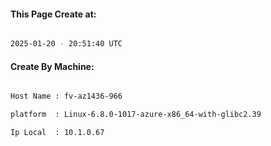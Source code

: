 
   
#### This Page Create at:

```bash

2025-01-20 - 20:51:40 UTC

```

#### Create By Machine:

```bash

Host Name : fv-az1436-966

platform  : Linux-6.8.0-1017-azure-x86_64-with-glibc2.39

Ip Local  : 10.1.0.67

```

